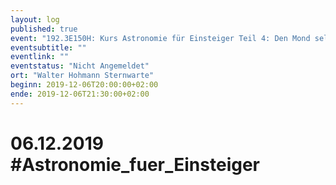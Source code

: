 ```yaml
---
layout: log
published: true
event: "192.3E150H: Kurs Astronomie für Einsteiger Teil 4: Den Mond selbst erkunden und fotografieren"
eventsubtitle: ""
eventlink: ""
eventstatus: "Nicht Angemeldet"
ort: "Walter Hohmann Sternwarte"
beginn: 2019-12-06T20:00:00+02:00
ende: 2019-12-06T21:30:00+02:00
---
```


# 06.12.2019 #Astronomie_fuer_Einsteiger
